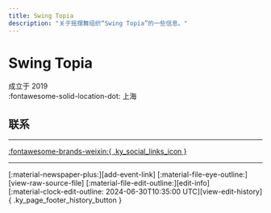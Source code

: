 ```yaml
---
title: Swing Topia
description: "关于摇摆舞组织“Swing Topia”的一些信息。"
---
```


# Swing Topia

成立于 2019  
:fontawesome-solid-location-dot: 上海  


## 联系


---

 [:fontawesome-brands-weixin:{ .ky_social_links_icon }](# "SwingTopia")

---

<div class="ky_page_footer" markdown>
<div class="ky_page_footer_trailing" markdown="span">
[:material-newspaper-plus:][add-event-link]
[:material-file-eye-outline:][view-raw-source-file]
[:material-file-edit-outline:][edit-info]
</div>
<div class="ky_page_footer_leading" markdown="span">
[:material-clock-edit-outline: 2024-06-30T10:35:00 UTC][view-edit-history]{ .ky_page_footer_history_button }
</div>
</div>

[add-event-link]: https://github.com/swingdance/events/issues/new?assignees=&labels=add+event&projects=&template=02-add_entity.yml&title=%5Bzh_CN%5D%20Add%20Event%3A%20%3CName%3E&region=zh_CN&province=Shanghai&city=Shanghai&org_id=swing-topia "添加活动"
[view-raw-source-file]: https://github.com/swingdance/orgs/blob/main/zh_CN/swing-topia.json "查看原始源文件"
[edit-info]: https://github.com/swingdance/orgs/issues/new?assignees=&labels=update+org&projects=&template=03-update_entity.yml&title=%5Bzh_CN%5D%20Update%20Org%3A%20Swing%20Topia&region=zh_CN&id=swing-topia&name=Swing%20Topia "编辑信息"

[view-edit-history]: https://github.com/swingdance/orgs/commits/main/zh_CN/swing-topia.json "查看编辑历史"
